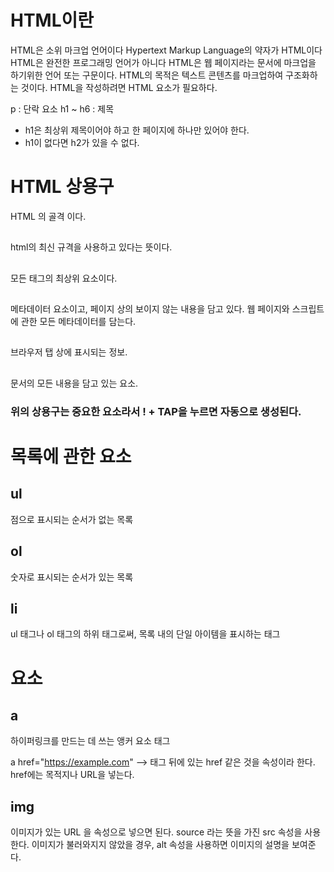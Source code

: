 # HTML이란

HTML은 소위 마크업 언어이다
Hypertext Markup Language의 약자가 HTML이다
HTML은 완전한 프로그래밍 언어가 아니다
HTML은 웹 페이지라는 문서에 마크업을 하기위한 언어 또는 구문이다.
HTML의 목적은 텍스트 콘텐츠를 마크업하여 구조화하는 것이다.
HTML을 작성하려면 HTML 요소가 필요하다.

p : 단락 요소
h1 ~ h6 : 제목

- h1은 최상위 제목이어야 하고 한 페이지에 하나만 있어야 한다.
- h1이 없다면 h2가 있을 수 없다.

# HTML 상용구

HTML 의 골격 이다.

## <!DOCTYPE html>

html의 최신 규격을 사용하고 있다는 뜻이다.

## <html></html>

모든 태그의 최상위 요소이다.

## <head></head>

메타데이터 요소이고, 페이지 상의 보이지 않는 내용을 담고 있다. 웹 페이지와 스크립트에 관한 모든 메타데이터를 담는다.

## <title></title>

브라우저 탭 상에 표시되는 정보.

## <body></body>

문서의 모든 내용을 담고 있는 요소.

### 위의 상용구는 중요한 요소라서 ! + TAP을 누르면 자동으로 생성된다.

# 목록에 관한 요소

## ul

점으로 표시되는 순서가 없는 목록

## ol

숫자로 표시되는 순서가 있는 목록

## li

ul 태그나 ol 태그의 하위 태그로써, 목록 내의 단일 아이템을 표시하는 태그

# 요소

## a

하이퍼링크를 만드는 데 쓰는 앵커 요소 태그

a href="https://example.com" --> 태그 뒤에 있는 href 같은 것을 속성이라 한다.
href에는 목적지나 URL을 넣는다.

## img

이미지가 있는 URL 을 속성으로 넣으면 된다.
source 라는 뜻을 가진 src 속성을 사용한다.
이미지가 불러와지지 않았을 경우, alt 속성을 사용하면 이미지의 설명을 보여준다.
